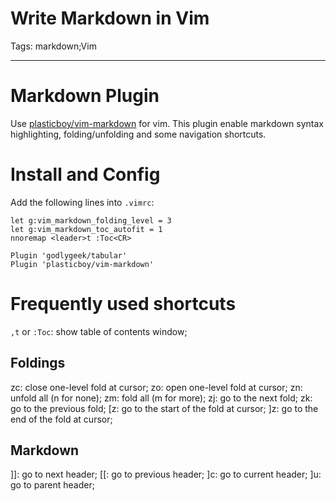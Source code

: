 # Write Markdown in Vim
Tags: markdown;Vim

------

# Markdown Plugin 

Use [plasticboy/vim-markdown](https://github.com/plasticboy/vim-markdown) for vim.
This plugin enable markdown syntax highlighting, folding/unfolding
and some navigation shortcuts. 

# Install and Config

Add the following lines into `.vimrc`:

```
let g:vim_markdown_folding_level = 3
let g:vim_markdown_toc_autofit = 1
nnoremap <leader>t :Toc<CR>

Plugin 'godlygeek/tabular'
Plugin 'plasticboy/vim-markdown'
```

# Frequently used shortcuts 

`,t` or `:Toc`: show table of contents window;

## Foldings 

zc: close one-level fold at cursor; 
zo: open one-level fold at cursor; 
zn: unfold all (n for none); 
zm: fold all (m for more); 
zj: go to the next fold; 
zk: go to the previous fold; 
[z: go to the start of the fold at cursor; 
]z: go to the end of the fold at cursor; 

## Markdown 

]]: go to next header; 
[[: go to previous header; 
]c: go to current header; 
]u: go to parent header;
